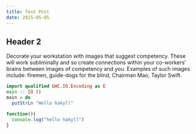 ```yaml
---
title: Test Post
date: 2015-05-05
---
```


## Header 2
Decorate your workstation with images that suggest competency. These will work subliminally and so create connections within your co-workers’ brains between images of competency and you. Examples of such images include: firemen, guide-dogs for the blind, Chairman Mao, Taylor Swift.
``` haskell
import qualified GHC.IO.Encoding as E
main :: IO ()
main = do
  putStrLn "Hello hakyll"
```

``` javascript
function(){
  console.log("hello hakyll")
}
```
